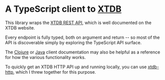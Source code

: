 # A TypeScript client to [XTDB][xtdb]

This library wraps the [XTDB REST API][rest-api], which is well documented on the XTDB website.

Every endpoint is fully typed, both on argument and return -- so most of the API is discoverable simply by exploring the TypeScript API surface.

The [Clojure][clojure-api] or [Java][java-api] client documentation may also be helpful as a reference for how the various functionality works.

To quickly get an XTDB HTTP API up and running locally, you can use [xtdb-http][], which I threw together for this purpose.

[xtdb]: https://xtdb.com
[rest-api]: https://docs.xtdb.com/clients/http/
[clojure-api]: https://docs.xtdb.com/clients/clojure/
[java-api]: https://docs.xtdb.com/clients/java/
[xtdb-http]: https://github.com/tekacs/xtdb-http